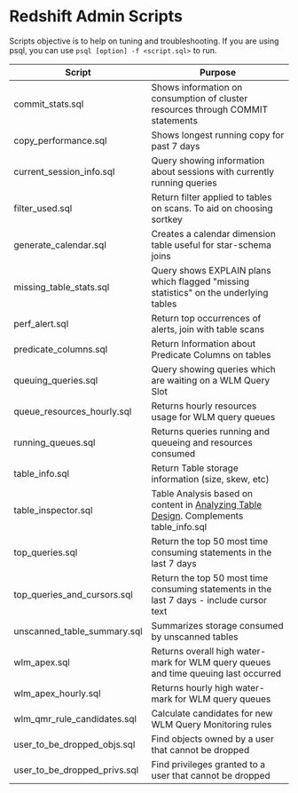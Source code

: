 # Redshift Admin Scripts
Scripts objective is to help on tuning and troubleshooting.
If you are using psql, you can use `psql [option] -f <script.sql>` to run.

| Script                       | Purpose                                                                                   |
|------------------------------|-------------------------------------------------------------------------------------------|
| commit_stats.sql             | Shows information on consumption of cluster resources through COMMIT statements           |
| copy_performance.sql         | Shows longest running copy for past 7 days                                                |
| current_session_info.sql     | Query showing information about sessions with currently running queries                   |
| filter_used.sql              | Return filter applied to tables on scans. To aid on choosing sortkey                      |
| generate_calendar.sql        | Creates a calendar dimension table useful for star-schema joins                           |
| missing_table_stats.sql      | Query shows EXPLAIN plans which flagged "missing statistics" on the underlying tables     |
| perf_alert.sql               | Return top occurrences of alerts, join with table scans                                   |
| predicate_columns.sql        | Return Information about Predicate Columns on tables                                      |
| queuing_queries.sql          | Query showing queries which are waiting on a WLM Query Slot                               |
| queue_resources_hourly.sql   | Returns hourly resources usage for WLM query queues                                       |
| running_queues.sql           | Returns queries running and queueing and resources consumed                               |
| table_info.sql               | Return Table storage information (size, skew, etc)                                        |
| table_inspector.sql          | Table Analysis based on content in [Analyzing Table Design](http://docs.aws.amazon.com/redshift/latest/dg/c_analyzing-table-design.html). Complements table_info.sql                                           |
| top_queries.sql              | Return the top 50 most time consuming statements in the last 7 days                       |
| top_queries_and_cursors.sql  | Return the top 50 most time consuming statements in the last 7 days - include cursor text |
| unscanned_table_summary.sql  | Summarizes storage consumed by unscanned tables                                           |
| wlm_apex.sql                 | Returns overall high water-mark for WLM query queues and time queuing last occurred       |
| wlm_apex_hourly.sql          | Returns hourly high water-mark for WLM query queues                                       |
| wlm_qmr_rule_candidates.sql  | Calculate candidates for new WLM Query Monitoring rules                                   |
| user_to_be_dropped_objs.sql  | Find objects owned by a user that cannot be dropped                                       |
| user_to_be_dropped_privs.sql | Find privileges granted to a user that cannot be dropped                                  |

